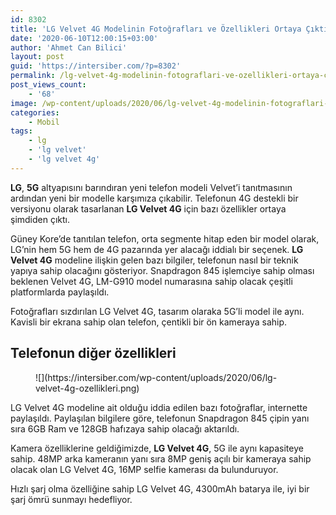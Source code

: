```yaml
---
id: 8302
title: 'LG Velvet 4G Modelinin Fotoğrafları ve Özellikleri Ortaya Çıktı'
date: '2020-06-10T12:00:15+03:00'
author: 'Ahmet Can Bilici'
layout: post
guid: 'https://intersiber.com/?p=8302'
permalink: /lg-velvet-4g-modelinin-fotograflari-ve-ozellikleri-ortaya-cikti/
post_views_count:
    - '68'
image: /wp-content/uploads/2020/06/lg-velvet-4g-modelinin-fotograflari-ve-ozellikleri-ortaya-cikti.png
categories:
    - Mobil
tags:
    - lg
    - 'lg velvet'
    - 'lg velvet 4g'
---
```


**LG**, **5G** altyapısını barındıran yeni telefon modeli Velvet’i tanıtmasının ardından yeni bir modelle karşımıza çıkabilir. Telefonun 4G destekli bir versiyonu olarak tasarlanan **LG Velvet 4G** için bazı özellikler ortaya şimdiden çıktı.

Güney Kore’de tanıtılan telefon, orta segmente hitap eden bir model olarak, LG’nin hem 5G hem de 4G pazarında yer alacağı iddialı bir seçenek. **LG Velvet 4G** modeline ilişkin gelen bazı bilgiler, telefonun nasıl bir teknik yapıya sahip olacağını gösteriyor. Snapdragon 845 işlemciye sahip olması beklenen Velvet 4G, LM-G910 model numarasına sahip olacak çeşitli platformlarda paylaşıldı.

Fotoğrafları sızdırılan LG Velvet 4G, tasarım olaraka 5G’li model ile aynı. Kavisli bir ekrana sahip olan telefon, çentikli bir ön kameraya sahip.

## Telefonun diğer özellikleri

<figure class="wp-block-image size-large">![](https://intersiber.com/wp-content/uploads/2020/06/lg-velvet-4g-ozellikleri.png)</figure>LG Velvet 4G modeline ait olduğu iddia edilen bazı fotoğraflar, internette paylaşıldı. Paylaşılan bilgilere göre, telefonun Snapdragon 845 çipin yanı sıra 6GB Ram ve 128GB hafızaya sahip olacağı aktarıldı.

Kamera özelliklerine geldiğimizde, **LG Velvet 4G**, 5G ile aynı kapasiteye sahip. 48MP arka kameranın yanı sıra 8MP geniş açılı bir kameraya sahip olacak olan LG Velvet 4G, 16MP selfie kamerası da bulunduruyor.

Hızlı şarj olma özelliğine sahip LG Velvet 4G, 4300mAh batarya ile, iyi bir şarj ömrü sunmayı hedefliyor.